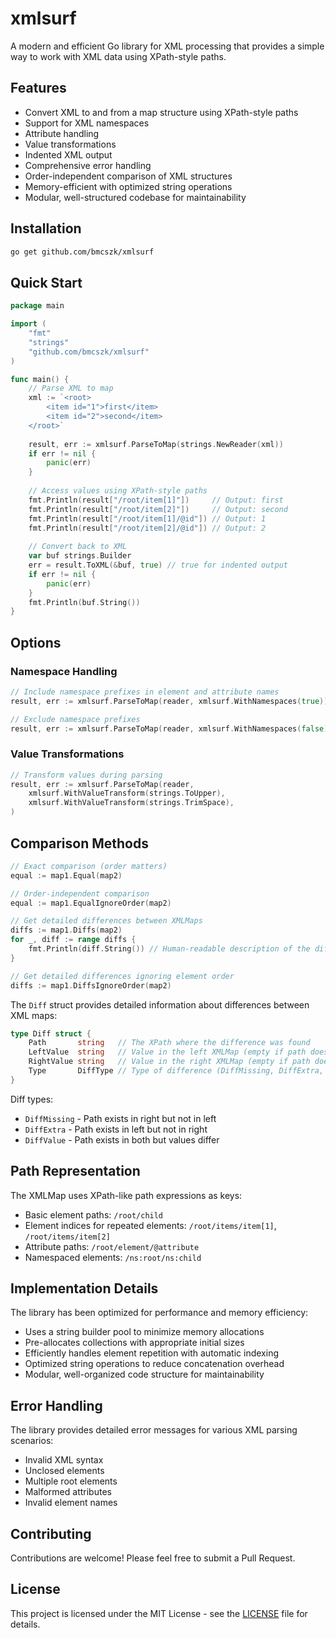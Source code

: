 # xmlsurf

A modern and efficient Go library for XML processing that provides a simple way to work with XML data using XPath-style paths.

## Features

- Convert XML to and from a map structure using XPath-style paths
- Support for XML namespaces
- Attribute handling
- Value transformations
- Indented XML output
- Comprehensive error handling
- Order-independent comparison of XML structures
- Memory-efficient with optimized string operations
- Modular, well-structured codebase for maintainability

## Installation

```bash
go get github.com/bmcszk/xmlsurf
```

## Quick Start

```go
package main

import (
    "fmt"
    "strings"
    "github.com/bmcszk/xmlsurf"
)

func main() {
    // Parse XML to map
    xml := `<root>
        <item id="1">first</item>
        <item id="2">second</item>
    </root>`
    
    result, err := xmlsurf.ParseToMap(strings.NewReader(xml))
    if err != nil {
        panic(err)
    }
    
    // Access values using XPath-style paths
    fmt.Println(result["/root/item[1]"])     // Output: first
    fmt.Println(result["/root/item[2]"])     // Output: second
    fmt.Println(result["/root/item[1]/@id"]) // Output: 1
    fmt.Println(result["/root/item[2]/@id"]) // Output: 2
    
    // Convert back to XML
    var buf strings.Builder
    err = result.ToXML(&buf, true) // true for indented output
    if err != nil {
        panic(err)
    }
    fmt.Println(buf.String())
}
```

## Options

### Namespace Handling

```go
// Include namespace prefixes in element and attribute names
result, err := xmlsurf.ParseToMap(reader, xmlsurf.WithNamespaces(true))

// Exclude namespace prefixes
result, err := xmlsurf.ParseToMap(reader, xmlsurf.WithNamespaces(false))
```

### Value Transformations

```go
// Transform values during parsing
result, err := xmlsurf.ParseToMap(reader, 
    xmlsurf.WithValueTransform(strings.ToUpper),
    xmlsurf.WithValueTransform(strings.TrimSpace),
)
```

## Comparison Methods

```go
// Exact comparison (order matters)
equal := map1.Equal(map2)

// Order-independent comparison
equal := map1.EqualIgnoreOrder(map2)

// Get detailed differences between XMLMaps
diffs := map1.Diffs(map2)
for _, diff := range diffs {
    fmt.Println(diff.String()) // Human-readable description of the difference
}

// Get detailed differences ignoring element order
diffs := map1.DiffsIgnoreOrder(map2)
```

The `Diff` struct provides detailed information about differences between XML maps:

```go
type Diff struct {
    Path       string   // The XPath where the difference was found
    LeftValue  string   // Value in the left XMLMap (empty if path doesn't exist)
    RightValue string   // Value in the right XMLMap (empty if path doesn't exist)
    Type       DiffType // Type of difference (DiffMissing, DiffExtra, or DiffValue)
}
```

Diff types:
- `DiffMissing` - Path exists in right but not in left
- `DiffExtra` - Path exists in left but not in right
- `DiffValue` - Path exists in both but values differ

## Path Representation

The XMLMap uses XPath-like path expressions as keys:

- Basic element paths: `/root/child`
- Element indices for repeated elements: `/root/items/item[1]`, `/root/items/item[2]`
- Attribute paths: `/root/element/@attribute`
- Namespaced elements: `/ns:root/ns:child`

## Implementation Details

The library has been optimized for performance and memory efficiency:

- Uses a string builder pool to minimize memory allocations
- Pre-allocates collections with appropriate initial sizes
- Efficiently handles element repetition with automatic indexing
- Optimized string operations to reduce concatenation overhead
- Modular, well-organized code structure for maintainability

## Error Handling

The library provides detailed error messages for various XML parsing scenarios:
- Invalid XML syntax
- Unclosed elements
- Multiple root elements
- Malformed attributes
- Invalid element names

## Contributing

Contributions are welcome! Please feel free to submit a Pull Request.

## License

This project is licensed under the MIT License - see the [LICENSE](LICENSE) file for details. 
